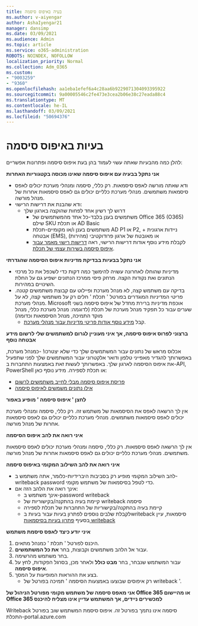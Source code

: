 ```yaml
---
title: בעיה באיפוס סיסמה
ms.author: v-aiyengar
author: AshaIyengar21
manager: dansimp
ms.date: 03/09/2021
ms.audience: Admin
ms.topic: article
ms.service: o365-administration
ROBOTS: NOINDEX, NOFOLLOW
localization_priority: Normal
ms.collection: Adm_O365
ms.custom:
- "9003259"
- "9360"
ms.openlocfilehash: aa1eba1efef6a4c28aa6b9229071304093395922
ms.sourcegitcommit: 9a00005546c2fe473e3cea2b06e38c27eada88c4
ms.translationtype: MT
ms.contentlocale: he-IL
ms.lasthandoff: 03/09/2021
ms.locfileid: "50694376"
---
```

# <a name="problems-resetting-password"></a>בעיות באיפוס סיסמה

להלן כמה מהבעיות שאתה עשוי לעמוד בהן בעת איפוס סיסמה ופתרונות אפשריים:

**אני נתקל בבעיה עם איפוס סיסמה שאינו מכוסה בקטגוריות האחרות**

- ודא שאתה מורשה לאפס סיסמאות. רק כללי, סיסמה ומנהלי מערכת יכולים לאפס סיסמאות משתמשים. מנהלי מערכת כלליים יכולים גם לאפס סיסמאות אחרות של מנהל מורשה.
- ודא שהבנת את דרישות הרישוי:
    - דרוש לך רשיון אחד לפחות שהוקצה בארגון שלך
        - משתמשים בענן בלבד-כל אחד מהמשתמשים של Office 365 (O365) שילם SKU או תכלת AD Basic
        - משתמשים בענן ו/או מקומיים-תכלת AD P1 או P2, ניידות ארגונית + אבטחה (EMS), או מאובטח של ארגון פרודוקטיבי (מהירות)
        - לקבלת מידע נוסף אודות דרישות הרישוי, ראה [דרישות רישוי מאמר עבור איפוס סיסמה בשירות עצמי של תכלת](https://docs.microsoft.com/azure/active-directory/active-directory-passwords-licensing?WT.mc_id=Portal-Microsoft_Azure_Support).

**אני נתקל בבעיות בבדיקת מדיניות איפוס הסיסמה שהגדרתי**

- מדיניות שהוחלו לאחרונה עשויה להימשך כמה דקות כדי לשכפל את כל מרכזי הנתונים ואת נקודות הקצה. מרחק פיסי ממרכז הנתונים ישפיע גם על החלת השינויים במהירות.
- בדיקה עם משתמש קצה, לא מנהל מערכת ופיילוט עם קבוצת משתמשים קטנה. פריטי המדיניות המוגדרים בפורטל ' תכלת ' חלים רק על משתמשי קצה, לא על מנהלי מערכת. Microsoft אוכפת מדיניות ברירת מחדל של איפוס סיסמה בשני שערים עבור כל תפקיד מנהל מערכת של תכלת (לדוגמה: מנהל מערכת כללי, מנהל מוקד התמיכה, מנהל הסיסמאות וכדומה)
    - קבל [מידע נוסף אודות פריטי מדיניות עבור מנהלי מערכת](https://docs.microsoft.com/azure/active-directory/active-directory-passwords-policy?WT.mc_id=Portal-Microsoft_Azure_Support#administrator-password-policy-differences).

**ברצוני לפרוס איפוס סיסמה, אך איני מעוניין לגרום למשתמשים שלי לרשום מידע אבטחה נוסף**

אכלוס מראש של נתונים עבור המשתמשים שלך כדי שלא יצטרכו! -כמנהל מערכת, באפשרותך להגדיר מאפייני טלפון ודואר אלקטרוני עבור המשתמשים שלך לפני שתפעיל את איפוס הסיסמה לארגון שלך. באפשרותך לעשות זאת באמצעות התחברות ב-API, PowerShell או תכלת לספירה. מידע נוסף כאן:
- [פריסת איפוס סיסמה מבלי לחייב משתמשים לרשום](https://docs.microsoft.com/azure/active-directory/active-directory-passwords-policy?WT.mc_id=Portal-Microsoft_Azure_Support#administrator-password-policy-differences)
- [אילו נתונים משמשים לאיפוס סיסמה](https://docs.microsoft.com/azure/active-directory/active-directory-passwords-data?WT.mc_id=Portal-Microsoft_Azure_Support)

**לחצן ' איפוס סיסמה ' מופיע באפור**

אין לך הרשאה לאפס את הסיסמאות של משתמש זה. רק כללי, סיסמה ומנהלי מערכת יכולים לאפס סיסמאות משתמשים. מנהלי מערכת כלליים יכולים גם לאפס סיסמאות אחרות של מנהל מורשה.

**איני רואה את להב איפוס הסיסמה**

אין לך הרשאה לאפס סיסמאות. רק כללי, סיסמה ומנהלי מערכת יכולים לאפס סיסמאות משתמשים. מנהלי מערכת כלליים יכולים גם לאפס סיסמאות אחרות של מנהל מורשה.

**איני רואה את להב השילוב המקומי באיפוס סיסמה**

- להב השילוב המקומי מופיע רק בסביבות היברידיות-כלומר, אתה משתמש ב-writeback password כדי לטפל בסיסמאות של משתמש מקומי.
- אינך רואה את הלהב הזה אם:
    - אינך משתמש ב-password writeback
    - קיימת בעיה בהתקנה/בקישוריות של writeback סיסמה
    - קיימת בעיה בהתקנה/בקישוריות של התחברות של תכלת לספירה
    - לקבלת שלבים נוספים לפתרון בעיות עבור בעיות בwriteback סיסמאות, עיין בסעיף [פתרון בעיות בסיסמאות writeback](https://docs.microsoft.com/azure/active-directory/active-directory-passwords-data?WT.mc_id=Portal-Microsoft_Azure_Support)

**איני יודע כיצד לאפס סיסמת משתמש**

1. היכנס לפורטל ' תכלת ' כמנהל מתאים.
1. עבור אל הלהב משתמשים וקבוצות, בחר **את כל המשתמשים**.
1. בחר משתמש מהרשימה.
1. עבור המשתמש שנבחר, בחר **מבט כולל** ולאחר מכן, בסרגל הפקודות, לחץ על **איפוס סיסמה**.
1. בצע את ההוראות המופיעות על המסך.
    - רק איפוסים שבוצעו באמצעות הסיסמה ' תמיכה בפורטל של writeback '.

**אני מאפס סיסמה של משתמש מקומי מפורטל הניהול של Office 365 או מהיישום Office 365 למכשירים ניידים, אך המשתמש עדיין אינו מצליח להיכנס**

Writeback סיסמה אינו נתמך בפורטל זה. איפוס סיסמת המשתמש שוב בפורטל התכלת-portal.azure.com

